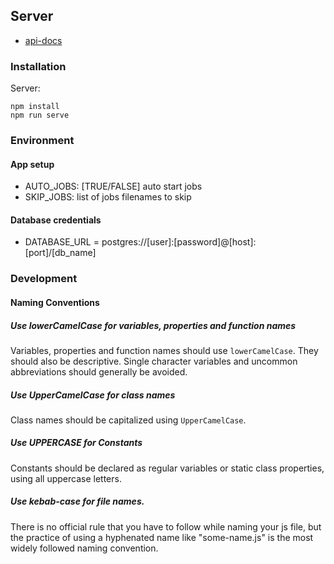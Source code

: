 ## Server

- [api-docs](https://exapmle.app/api-docs/#/)

### Installation

Server:
```
npm install
npm run serve
```
### Environment

#### App setup
- AUTO_JOBS: [TRUE/FALSE] auto start jobs
- SKIP_JOBS: list of jobs filenames to skip

#### Database credentials
- DATABASE_URL = postgres://[user]:[password]@[host]:[port]/[db_name]

### Development

#### Naming Conventions

##### Use lowerCamelCase for variables, properties and function names

Variables, properties and function names should use `lowerCamelCase`.  They
should also be descriptive. Single character variables and uncommon
abbreviations should generally be avoided.

##### Use UpperCamelCase for class names

Class names should be capitalized using `UpperCamelCase`.


##### Use UPPERCASE for Constants

Constants should be declared as regular variables or static class properties,
using all uppercase letters.

##### Use kebab-case for file names.

There is no official rule that you have to follow while naming your js file,
but the practice of using a hyphenated name like "some-name.js" is the most widely followed naming convention.